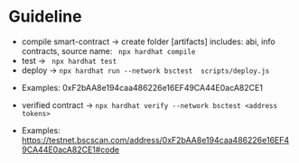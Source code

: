 # Guideline

- compile smart-contract -> create folder [artifacts] includes: abi, info contracts, source name: 
``` npx hardhat compile```
- test -> ``` npx hardhat test```
- deploy -> ```npx hardhat run --network bsctest  scripts/deploy.js```
+ Examples: 0xF2bAA8e194caa486226e16EF49CA44E0acA82CE1
- verified contract -> ```npx hardhat verify --network bsctest <address tokens>```
+ Examples: https://testnet.bscscan.com/address/0xF2bAA8e194caa486226e16EF49CA44E0acA82CE1#code
